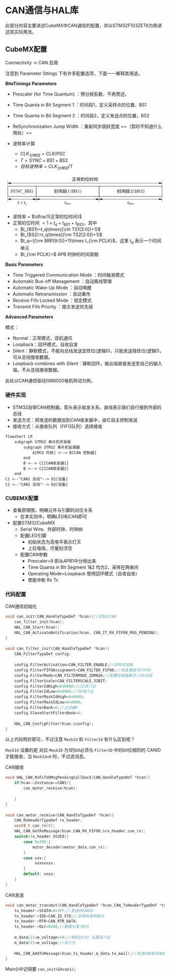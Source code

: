 # CAN通信与HAL库

此部分内容主要讲述CubeMX中CAN通信的配置，并以STM32F103ZET6为例讲述其实际用法。

## CubeMX配置

Connectivity -> CAN 启用

注意到 Parameter Sttings 下有许多配置选项，下面一一解释其用途。

**BiteTimings Parameters**

- Prescaler (for Time Quantum) ：预分频系数，不再赘述。

- Time Quanta in Bit Segment 1 ：时间段1，定义采样点的位置，BS1

- Time Quanta in Bit Segment 2 ：时间段2，定义发送点的位置，BS2

- ReSynchronization Jump Width ：重新同步跳跃宽度 ==（暂时不知道什么用处）==

- 波特率计算
  - $CLK_{分频后} = CLK / PSC$
  - $T = SYNC + BS1 + BS2$
  - $目标波特率= CLK_{分频后} / T$

![](./images/CAN_Bit_Timeings_Parameters.svg)

- 波特率 = $\dfrac1{正常的位时间}$
- 正常的位时间 $=1\times t_q+t_{BS1}+t_{BS2}$，其中
	- $t_{BS1}=t_q\times({\rm TS1[3:0]}+1)$
	- $t_{BS2}=t_q\times({\rm TS2[2:0]}+1)$
	- $t_q=({\rm BRP[9:0]}+1)\times t_{\rm PCLK}$，这里 $t_q$ 表示一个时间单元
	- $t_{\rm PCLK}=$ APB 时钟的时间周期

**Basic Parameters**

- Time Triggered Communication Mode ：时间触发模式
- Automatic Bus-off Management ：自动离线管理
- Automatic Wake-Up Mode ：自动唤醒
- Automatic Retransmission ：自动重传
- Receive Fifo Locked Mode ：锁定模式
- Transmit Fifo Priority ：报文发送优先级

**Advanced Parameters**

模式：

- Normal：正常模式，双机通讯
- Loopback：回环模式，自收自发
- Silent：静默模式，不能向总线发送显性位(逻辑0)，只能发送隐性位(逻辑1)，可从总线接收数据。
- Loopback combines with Silent：静默回环，输出端直接发送至自己的输入端，不从总线接收数据。

此处以CAN通信驱动GM6020电机转动为例。

### 硬件实现

- STM32自带CAN控制器，箭头表示收发关系，直线表示我们自行接到外部的总线
- 发送方式：把发送的数据加到CAN收发器中，由它自主控制发送
- 接收方式：从接收队列（FIFO队列）选择接收

```mermaid
flowchart LR
    subgraph STM32 单片机开发板
        subgraph STM32 单片机处理器
        	A[MCU 内核] <--> B[CAN 控制器]
        end
        B <--> C1[CAN收发器1]
        B <--> C2[CAN收发器2]
    end
C1 <--"CAN1 总线"--> D1[设备]
C2 <--"CAN2 总线"--> D2[设备]
```

### CUBEMX配置

- 查看原理图，明确元件与引脚的对应关系
  - 在本实验中，明确LED和CAN即可
- 配置STM32CubeMX
  - Serial Wire、外部时钟、时钟树
  - 配置LED引脚
    - 初始状态为高电平表示灯灭
    - 上拉电阻，尽量别浮空
  - 配置CAN参数
    - Prescaler=9 即从APB1中分频出来
    - Time Quanta in Bit Segment 1&2 均为2，采样在两者间
    - Operating Mode=Loopback 使用回环模式（自收自发）
    - 使能中断 Rx Tx

### 代码配置

CAN通信初始化

```C
void can_init(CAN_HandleTypeDef *hcan){//初始化CAN
	can_filter_init(hcan);
	HAL_CAN_Start(hcan);
	HAL_CAN_ActivateNotification(hcan, CAN_IT_RX_FIFO0_MSG_PENDING);
}

void can_filter_init(CAN_HandleTypeDef *hcan){
	CAN_FilterTypeDef config;
	
    config.FilterActivation=CAN_FILTER_ENABLE;//启用滤波器
	config.FilterFIFOAssignment=CAN_FILTER_FIFO0;//收发通道为FIFO0
	config.FilterMode=CAN_FILTERMODE_IDMASK;//配置滤波器模式->ID过滤
	config.FilterScale=CAN_FILTERSCALE_32BIT;
	config.FilterIdHigh=0x0000;//ID高八位
	config.FilterIdLow=0x0000;//ID低八位
 	config.FilterMaskIdHigh=0x0000;
	config.FilterMaskIdLow=0x0000;
	config.FilterBank=0;//过滤器0
	config.SlaveStartFilterBank=0;
	
	HAL_CAN_ConfigFilter(hcan,&config);
}
```

以上代码照抄即可，不过注意 `MaskId` 和 `FilterId` 有什么区别呢？

`MaskId` 设置的是 对应 `MaskID` 为1的bit必须与 `FilterID` 中的bit位相同的 CANID 才能接收，当 `MaskId=0` 时，不过滤消息。

CAN接收

```C
void HAL_CAN_RxFifo0MsgPendingCallback(CAN_HandleTypeDef *hcan){
	if(hcan->Instance==CAN1){
		can_motor_receive(hcan);
		
	}
}

void can_motor_receive(CAN_HandleTypeDef *hcan){
	CAN_RxHeaderTypeDef rx_header;
	uint8_t can_rx[8];
	HAL_CAN_GetRxMessage(hcan,CAN_RX_FIFO0,&rx_header,can_rx);
	switch(rx_header.StdId){
		case 0x206:{
			motor_decode(&motor_data,can_rx);
		}
        case xxx:{
             xxxxxxxx;
        }
        default: xxxx;
	}
}
```

CAN发送

```C
void can_motor_transmit(CAN_HandleTypeDef *hcan,CAN_TxHeaderTypeDef *tx_header,uint32_t *tx_mail,uint16_t m_voltage){
	tx_header->StdId=0x1FF;//发送的CANID
	tx_header->IDE=CAN_ID_STD;//采用标准帧格式
	tx_header->RTR=CAN_RTR_DATA;
	tx_header->DLC=0x08;//数据长度为8位

	m_data[2]=m_voltage>>8;//电机ID为2 设置高八位
	m_data[3]=m_voltage;//低八位
	
	HAL_CAN_AddTxMessage(hcan,tx_header,m_data,tx_mail);//发送CAN驱动电机
}
```

Main()中记得要 `can_init(&hcan1);`

